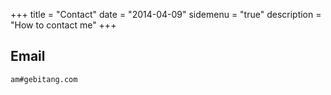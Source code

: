 +++
title = "Contact"
date = "2014-04-09"
sidemenu = "true"
description = "How to contact me"
+++

## Email
    am#gebitang.com
